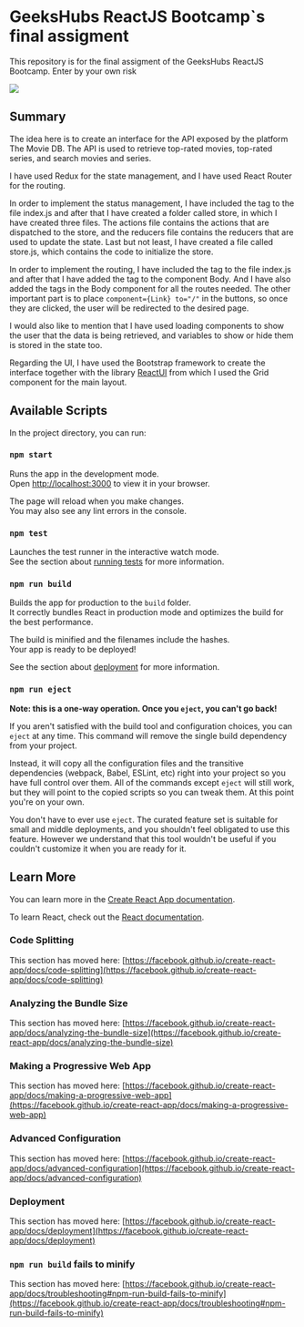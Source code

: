 # GeeksHubs ReactJS Bootcamp`s final assigment

This repository is for the final assigment of the GeeksHubs ReactJS Bootcamp. Enter by your own risk

![](https://www.pngitem.com/pimgs/m/153-1534882_fitness-boot-camp-hd-png-download.png)

## Summary

The idea here is to create an interface for the API exposed by the platform The Movie DB. The API is used to retrieve 
top-rated movies, top-rated series, and search movies and series.

I have used Redux for the state management, and I have used React Router for the routing. 

In order to implement the status management, I have included the <Provider> tag to the file index.js and after that I 
have created a folder called store, in which I have created three files. The actions file contains the actions that are 
dispatched to the store, and the reducers file contains the reducers that are used to update the state. Last but not 
least, I have created a file called store.js, which contains the code to initialize the store.

In order to implement the routing, I have included the <BrowserRouter> tag to the file index.js and after that I have 
added the tag <Routes> to the component Body. And I have also added the tags <Route> in the Body component for all the
routes needed. The other important part is to place ```component={Link} to="/"``` in the buttons, so once they are 
clicked, the user will be redirected to the desired page.

I would also like to mention that I have used loading components to show the user that the data is being retrieved, and 
variables to show or hide them is stored in the state too.

Regarding the UI, I have used the Bootstrap framework to create the interface together with the library 
[ReactUI](https://mui.com/getting-started/installation/) from which I used the Grid component for the main layout.



## Available Scripts

In the project directory, you can run:

### `npm start`

Runs the app in the development mode.\
Open [http://localhost:3000](http://localhost:3000) to view it in your browser.

The page will reload when you make changes.\
You may also see any lint errors in the console.

### `npm test`

Launches the test runner in the interactive watch mode.\
See the section about [running tests](https://facebook.github.io/create-react-app/docs/running-tests) for more information.

### `npm run build`

Builds the app for production to the `build` folder.\
It correctly bundles React in production mode and optimizes the build for the best performance.

The build is minified and the filenames include the hashes.\
Your app is ready to be deployed!

See the section about [deployment](https://facebook.github.io/create-react-app/docs/deployment) for more information.

### `npm run eject`

**Note: this is a one-way operation. Once you `eject`, you can't go back!**

If you aren't satisfied with the build tool and configuration choices, you can `eject` at any time. This command will remove the single build dependency from your project.

Instead, it will copy all the configuration files and the transitive dependencies (webpack, Babel, ESLint, etc) right into your project so you have full control over them. All of the commands except `eject` will still work, but they will point to the copied scripts so you can tweak them. At this point you're on your own.

You don't have to ever use `eject`. The curated feature set is suitable for small and middle deployments, and you shouldn't feel obligated to use this feature. However we understand that this tool wouldn't be useful if you couldn't customize it when you are ready for it.

## Learn More

You can learn more in the [Create React App documentation](https://facebook.github.io/create-react-app/docs/getting-started).

To learn React, check out the [React documentation](https://reactjs.org/).

### Code Splitting

This section has moved here: [https://facebook.github.io/create-react-app/docs/code-splitting](https://facebook.github.io/create-react-app/docs/code-splitting)

### Analyzing the Bundle Size

This section has moved here: [https://facebook.github.io/create-react-app/docs/analyzing-the-bundle-size](https://facebook.github.io/create-react-app/docs/analyzing-the-bundle-size)

### Making a Progressive Web App

This section has moved here: [https://facebook.github.io/create-react-app/docs/making-a-progressive-web-app](https://facebook.github.io/create-react-app/docs/making-a-progressive-web-app)

### Advanced Configuration

This section has moved here: [https://facebook.github.io/create-react-app/docs/advanced-configuration](https://facebook.github.io/create-react-app/docs/advanced-configuration)

### Deployment

This section has moved here: [https://facebook.github.io/create-react-app/docs/deployment](https://facebook.github.io/create-react-app/docs/deployment)

### `npm run build` fails to minify

This section has moved here: [https://facebook.github.io/create-react-app/docs/troubleshooting#npm-run-build-fails-to-minify](https://facebook.github.io/create-react-app/docs/troubleshooting#npm-run-build-fails-to-minify)

